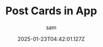 ---
title: "Post Cards in App"
author: "sam"
date: "2025-01-23T04:42:01.127Z"
draft: false
type: "post"
layout: "single"
categories: [""]
tags: [""]
source: "X"
source_link: "https://x.com/samdape/status/1857801963317932435"
media: "/uploads/x.com_uL2VLKHn3x1QAomK.mp4"
media_type: "video"
description: "Joyful interface ideas is @samdape’s specialty. In this one, he explores paper-like messages that look like post cards, with cute drawings you want to hand on your wall"
social:
  commentary: "Joyful interface ideas is @samdape’s specialty. In this one, he explores paper-like messages that look like post cards, with cute drawings you want to hand on your wall"
  scheduledFor: null
  status: "draft"
---